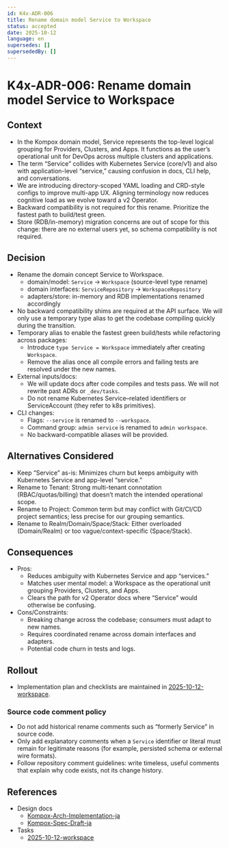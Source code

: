```yaml
---
id: K4x-ADR-006
title: Rename domain model Service to Workspace
status: accepted
date: 2025-10-12
language: en
supersedes: []
supersededBy: []
---
```

# K4x-ADR-006: Rename domain model Service to Workspace

## Context

- In the Kompox domain model, Service represents the top-level logical grouping for Providers, Clusters, and Apps. It functions as the user’s operational unit for DevOps across multiple clusters and applications.
- The term “Service” collides with Kubernetes Service (core/v1) and also with application-level “service,” causing confusion in docs, CLI help, and conversations.
- We are introducing directory-scoped YAML loading and CRD-style configs to improve multi-app UX. Aligning terminology now reduces cognitive load as we evolve toward a v2 Operator.
- Backward compatibility is not required for this rename. Prioritize the fastest path to build/test green.
- Store (RDB/in-memory) migration concerns are out of scope for this change: there are no external users yet, so schema compatibility is not required.

## Decision

- Rename the domain concept Service to Workspace.
  - domain/model: `Service` → `Workspace` (source-level type rename)
  - domain interfaces: `ServiceRepository` → `WorkspaceRepository`
  - adapters/store: in-memory and RDB implementations renamed accordingly
- No backward compatibility shims are required at the API surface. We will only use a temporary type alias to get the codebase compiling quickly during the transition.
- Temporary alias to enable the fastest green build/tests while refactoring across packages:
  - Introduce `type Service = Workspace` immediately after creating `Workspace`.
  - Remove the alias once all compile errors and failing tests are resolved under the new names.
- External inputs/docs:
  - We will update docs after code compiles and tests pass. We will not rewrite past ADRs or `_dev/tasks`.
  - Do not rename Kubernetes Service–related identifiers or ServiceAccount (they refer to k8s primitives).
 - CLI changes:
   - Flags: `--service` is renamed to `--workspace`.
   - Command group: `admin service` is renamed to `admin workspace`.
   - No backward-compatible aliases will be provided.

## Alternatives Considered

- Keep “Service” as-is: Minimizes churn but keeps ambiguity with Kubernetes Service and app-level “service.”
- Rename to Tenant: Strong multi-tenant connotation (RBAC/quotas/billing) that doesn’t match the intended operational scope.
- Rename to Project: Common term but may conflict with Git/CI/CD project semantics; less precise for our grouping semantics.
- Rename to Realm/Domain/Space/Stack: Either overloaded (Domain/Realm) or too vague/context-specific (Space/Stack).

## Consequences

- Pros:
  - Reduces ambiguity with Kubernetes Service and app “services.”
  - Matches user mental model: a Workspace as the operational unit grouping Providers, Clusters, and Apps.
  - Clears the path for v2 Operator docs where “Service” would otherwise be confusing.
- Cons/Constraints:
  - Breaking change across the codebase; consumers must adapt to new names.
  - Requires coordinated rename across domain interfaces and adapters.
  - Potential code churn in tests and logs.

## Rollout

- Implementation plan and checklists are maintained in [2025-10-12-workspace].

### Source code comment policy

- Do not add historical rename comments such as “formerly Service” in source code.
- Only add explanatory comments when a `Service` identifier or literal must remain for legitimate reasons (for example, persisted schema or external wire formats).
- Follow repository comment guidelines: write timeless, useful comments that explain why code exists, not its change history.

## References

- Design docs
  - [Kompox-Arch-Implementation-ja]
  - [Kompox-Spec-Draft-ja]
- Tasks
  - [2025-10-12-workspace]

[Kompox-Arch-Implementation-ja]: ../v1/Kompox-Arch-Implementation.ja.md
[Kompox-Spec-Draft-ja]: ../v1/Kompox-Spec-Draft.ja.md
[2025-10-12-workspace]: ../../_dev/tasks/2025-10-12-workspace.ja.md